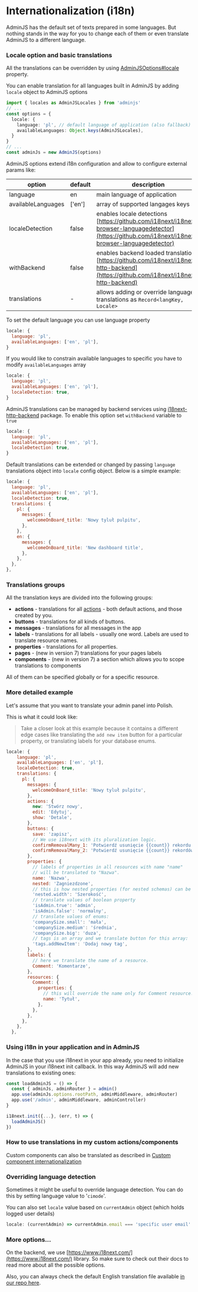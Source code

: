 # Internationalization (i18n)

AdminJS has the default set of texts prepared in some languages. But nothing stands in the way for you to change each of them or even translate AdminJS to a different language.

### Locale option and basic translations

All the translations can be overridden by using [AdminJSOptions#locale](https://adminjs.page.link/options-interface) property.

You can enable translation for all languages built in AdminJS by adding `locale` object to AdminJS options

```typescript
import { locales as AdminJSLocales } from 'adminjs'
// ...
const options = { 
  locale: { 
    language: 'pl', // default language of application (also fallback)
    availableLanguages: Object.keys(AdminJSLocales), 
  }
}
// ...
const adminJs = new AdminJS(options)
```

AdminJS options extend i18n configuration and allow to configure external params like:

| option             | default | description                                                                                                                                          |
| ------------------ | ------- | ---------------------------------------------------------------------------------------------------------------------------------------------------- |
| language           | en      |  main language of application                                                                                                                        |
| availableLanguages | \['en'] | array of supported langages keys                                                                                                                     |
| localeDetection    | false   | enables locale detections [https://github.com/i18next/i18next-browser-languagedetector](https://github.com/i18next/i18next-browser-languagedetector) |
| withBackend        | false   | enables backend loaded translations [https://github.com/i18next/i18next-http-backend](https://github.com/i18next/i18next-http-backend)               |
| translations       | -       | allows adding or override language translations as `Record<langKey, Locale>`                                                                         |

To set the default language you can use language property

```javascript
locale: { 
  language: 'pl', 
  availableLanguages: ['en', 'pl'], 
}
```

If you would like to constrain available languages to specific you have to modify `availableLanguages` array

```javascript
locale: { 
  language: 'pl', 
  availableLanguages: ['en', 'pl'], 
  localeDetection: true, 
}
```

AdminJS translations can be managed by backend services using [i18next-http-backend](https://github.com/i18next/i18next-http-backend) package. To enable this option set `withBackend` variable to `true`

```javascript
locale: { 
  language: 'pl', 
  availableLanguages: ['en', 'pl'], 
  localeDetection: true, 
}
```

Default translations can be extended or changed by passing `language` translations object into `locale` config object. Below is a simple example:

```javascript
locale: { 
  language: 'pl', 
  availableLanguages: ['en', 'pl'], 
  localeDetection: true, 
  translations: { 
    pl: { 
      messages: { 
        welcomeOnBoard_title: 'Nowy tyluł pulpitu', 
      }, 
    }, 
    en: { 
      messages: { 
        welcomeOnBoard_title: 'New dashboard title', 
      }, 
    }, 
  }, 
},
```

### Translations groups

All the translation keys are divided into the following groups:

* **actions** - translations for all [actions](https://adminjs.page.link/action-interface-code) - both default actions, and those created by you.
* **buttons** - translations for all kinds of buttons.
* **messages** - translations for all messages in the app
* **labels** - translations for all labels - usually one word. Labels are used to translate resource names.
* **properties** - translations for all properties.
* **pages** - (new in version 7) translations for your pages labels
* **components** - (new in version 7) a section which allows you to scope translations to components

All of them can be specified globally or for a specific resource.

### More detailed example

Let's assume that you want to translate your admin panel into Polish.

This is what it could look like:

> Take a closer look at this example because it contains a different edge cases like translating the `add new item` button for a particular property, or translating labels for your database enums.

```javascript
locale: {
    language: 'pl',
    availableLanguages: ['en', 'pl'],
    localeDetection: true,
    translations: {
      pl: {
        messages: {
          welcomeOnBoard_title: 'Nowy tyluł pulpitu',
        },
        actions: {
          new: 'Stwórz nowy',
          edit: 'Edytuj',
          show: 'Detale',
        },
        buttons: {
          save: 'zapisz',
          // We use i18next with its pluralization logic.
          confirmRemovalMany_1: 'Potwierdź usunięcie {{count}} rekordu',
          confirmRemovalMany_2: 'Potwierdź usunięcie {{count}} rekordów',
        },
        properties: {
          // labels of properties in all resources with name "name"
          // will be translated to "Nazwa".
          name: 'Nazwa',
          nested: 'Zagniezdzone',
          // this is how nested properties (for nested schemas) can be provided
          'nested.width': 'Szerokość',
          // translate values of boolean property
          'isAdmin.true': 'admin',
          'isAdmin.false': 'normalny',
          // translate values of enums:
          'companySize.small': 'mała',
          'companySize.medium': 'średnia',
          'companySize.big': 'duza',
          // tags is an array and we translate button for this array:
          'tags.addNewItem': 'Dodaj nowy tag',
        },
        labels: {
          // here we translate the name of a resource.
          Comment: 'Komentarze',
        },
        resources: {
          Comment: {
            properties: {
              // this will override the name only for Comment resource.
              name: 'Tytuł',
            },
          },
        },
      },
    },
  },
```

### Using i18n in your application and in AdminJS

In the case that you use i18next in your app already, you need to initialize AdminJS in your i18next init callback. In this way AdminJS will add new translations to existing ones:

```typescript
const loadAdminJS = () => {
  const { adminJs, adminRouter } = admin()
  app.use(adminJs.options.rootPath, adminMiddleware, adminRouter)
  app.use('/admin', adminMiddleware, adminController)
}

i18next.init({...}, (err, t) => {
  loadAdminJS()
})
```

### How to use translations in my custom actions/components

Custom components can also be translated as described in [Custom component internationalization](custom-component-internationalization.md)

### Overriding language detection

Sometimes it might be useful to override language detection. You can do this by setting lang`u`age value to '`cimode`'.

You can also set `locale` value based on `currentAdmin` object (which holds logged user details)

```javascript
locale: (currentAdmin) => currentAdmin.email === 'specific user email' ? { language: 'cimode' } : locale
```

### More options...

On the backend, we use [https://www.i18next.com/](https://www.i18next.com/) library. So make sure to check out their docs to read more about all the possible options.

Also, you can always check the default English translation file available [in our repo here](https://github.com/SoftwareBrothers/adminjs/blob/v2.0/src/locale/en.ts).
